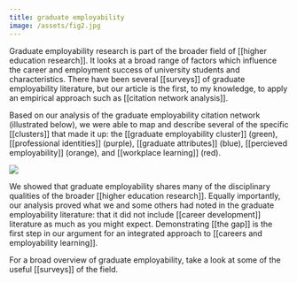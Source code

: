 ```yaml
---
title: graduate employability
image: /assets/fig2.jpg
--- 
```


Graduate employability research is part of the broader field of [[higher education research]]. It looks at a broad range of factors which influence the career and employment success of university students and characteristics. There have been several [[surveys]] of graduate employability literature, but our article is the first, to my knowledge, to apply an empirical approach such as [[citation network analysis]]. 

Based on our analysis of the graduate employability citation network (illustrated below), we were able to map and describe several of the specific [[clusters]] that made it up: the [[graduate employability cluster]] (green), [[professional identities]] (purple), [[graduate attributes]] (blue), [[percieved employability]] (orange), and [[workplace learning]] (red). 

![]({{page.image}})

We showed that graduate employability shares many of the disciplinary qualities of the broader [[higher education research]]. Equally importantly, our analysis proved what we and some others had noted in the graduate employability literature: that it did not include [[career development]] literature as much as you might expect. Demonstrating [[the gap]] is the first step in our argument for an integrated approach to [[careers and employability learning]]. 

For a broad overview of graduate employability, take a look at some of the useful [[surveys]] of the field. 